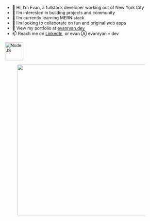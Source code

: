 - 👋 Hi, I’m Evan, a fullstack developer working out of New York City
- 👀 I’m interested in building projects and community
- 🌱 I’m currently learning MERN stack
- 💞️ I’m looking to collaborate on fun and original web apps
- 🐷 View my portfolio at [evanryan.dev](https://evanryan.dev)
- 📫 Reach me on [LinkedIn](https://www.linkedin.com/in/evan-ryan-dev/), or evan Ⓐ evanryan • dev

<!---
evanhundred/evanhundred is a ✨ special ✨ repository because its `README.md` (this file) appears on your GitHub profile.
You can click the Preview link to take a look at your changes.
--->

<!---
TODO: detect presence of light or dark mode, and display badge with appropriate color scheme
--->

<div>
  <img src="https://cdn.jsdelivr.net/gh/devicons/devicon/icons/nodejs/nodejs-original.svg" alt="NodeJS" width="60" />
</div>

<figure><img style="border-radius:4px;width:500px" src="https://wakatime.com/share/@0dd08ff7-b57e-4827-bdfc-279693df8d92/14ed1254-1eb8-4fc3-aa2b-59a4ac2446d2.svg"></img></figure>

<!---
`(e) 050123`
--->
